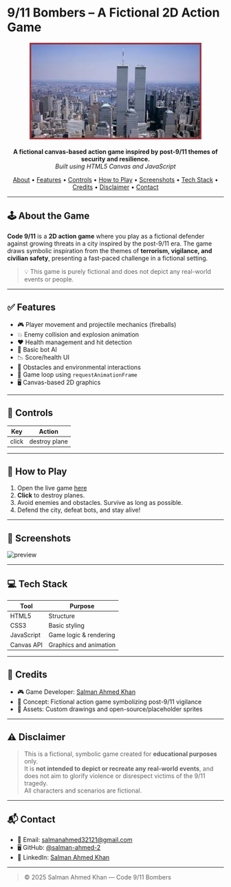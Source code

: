 #  9/11 Bombers – A Fictional 2D Action Game

<div align="center">
  <img src="9111.jpeg" width="400" alt="Game Logo"><br><br>
  <b>A fictional canvas-based action game inspired by post-9/11 themes of security and resilience.</b><br>
  <i>Built using HTML5 Canvas and JavaScript</i>
</div>

<p align="center">
  <a href="#about-the-game">About</a> •
  <a href="#features">Features</a> •
  <a href="#controls">Controls</a> •
  <a href="#how-to-play">How to Play</a> •
  <a href="#screenshots">Screenshots</a> •
  <a href="#tech-stack">Tech Stack</a> •
  <a href="#credits">Credits</a> •
  <a href="#disclaimer">Disclaimer</a> •
  <a href="#contact">Contact</a>
</p>

---

## 🕹️ About the Game

**Code 9/11** is a **2D action game** where you play as a fictional defender against growing threats in a city inspired by the post-9/11 era. The game draws symbolic inspiration from the themes of **terrorism, vigilance, and civilian safety**, presenting a fast-paced challenge in a fictional setting.

> 💡 This game is purely fictional and does not depict any real-world events or people.

---

## ✅ Features

- 🎮 Player movement and projectile mechanics (fireballs)
- 💥 Enemy collision and explosion animation
- ❤️ Health management and hit detection
- 🤖 Basic bot AI
- 📉 Score/health UI
- 🧱 Obstacles and environmental interactions
- 🔁 Game loop using `requestAnimationFrame`
- 🖥️ Canvas-based 2D graphics

---

## 🎯 Controls

| Key       | Action            |
|-----------|-------------------|
| click | destroy plane    |


---

## 🚀 How to Play

1. Open the live game [here](https://salman-ahmed-2.github.io/game-dev__9-11/)
2. **Click** to destroy planes.
3. Avoid enemies and obstacles. Survive as long as possible.
4. Defend the city, defeat bots, and stay alive!

---

## 📸 Screenshots



![preview](9111.gif)


---

## 💻 Tech Stack

| Tool         | Purpose               |
|--------------|------------------------|
| HTML5        | Structure              |
| CSS3         | Basic styling          |
| JavaScript   | Game logic & rendering |
| Canvas API   | Graphics and animation |

---

## 🙌 Credits

- 🎮 Game Developer: [Salman Ahmed Khan](https://github.com/salman-ahmed-2)
- 🧠 Concept: Fictional action game symbolizing post-9/11 vigilance
- 🎨 Assets: Custom drawings and open-source/placeholder sprites

---

## ⚠️ Disclaimer

> This is a fictional, symbolic game created for **educational purposes** only.  
> It is **not intended to depict or recreate any real-world events**, and does not aim to glorify violence or disrespect victims of the 9/11 tragedy.  
> All characters and scenarios are fictional.

---

## 📬 Contact

- 📧 Email: [salmanahmed32121@gmail.com](mailto:salmanahmed32121@gmail.com)
- 🖥️ GitHub: [@salman-ahmed-2](https://github.com/salman-ahmed-2)
- 💼 LinkedIn: [Salman Ahmed Khan](https://www.linkedin.com/in/salman-ahmed-khan-843240226)

---

> © 2025 Salman Ahmed Khan — Code 9/11 Bombers
